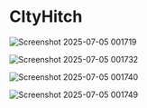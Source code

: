 # CItyHitch

![Screenshot 2025-07-05 001719](https://github.com/user-attachments/assets/d8800353-5f7d-4e84-b9eb-32eb225f5b99)

![Screenshot 2025-07-05 001732](https://github.com/user-attachments/assets/1596520e-781c-4260-950c-4c41c5938569)

![Screenshot 2025-07-05 001740](https://github.com/user-attachments/assets/2f972cbd-4581-48a3-87f5-3830d5e82558)

![Screenshot 2025-07-05 001749](https://github.com/user-attachments/assets/1e70f975-e618-4e41-b40e-0b4d64f18117)

